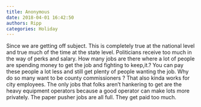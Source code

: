 ```yaml
---
title: Anonymous
date: 2018-04-01 16:42:50
authors: Ripp
categories: Holiday
---
```


 Since we are getting off subject. This is completely true at the national level and true much of the time at the state level. Politicians receive too much in the way of perks and salary. How many jobs are there where a lot of people are spending money to get the job and fighting to keep,it.? You can pay these people a lot less and still get plenty of people wanting the job.  Why do so many want to be county commissioners ? That also kinda works for city employees. The only jobs that folks aren’t hankering to get are the heavy equipment operators because a good operator can make lots more privately. The paper pusher jobs are all full. They get paid too much.
